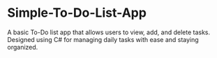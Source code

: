 # Simple-To-Do-List-App

A basic To-Do list app that allows users to view, add, and delete tasks. Designed using C# for managing daily tasks with ease and staying organized.
 
